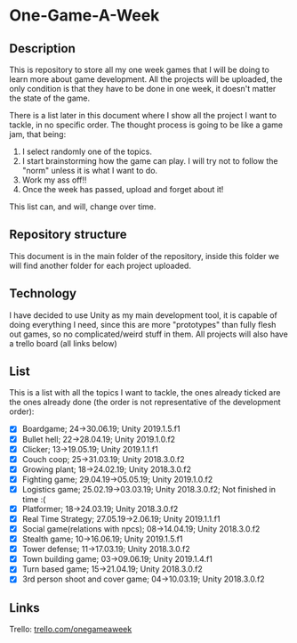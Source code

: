 # One-Game-A-Week

## Description
This is repository to store all my one week games that I will be doing to learn more about game development.
All the projects will be uploaded, the only condition is that they have to be done in one week, it doesn't matter the state of the game.

There is a list later in this document where I show all the project I want to tackle, in no specific order. The thought process is going to be like a game jam, that being:
  1. I select randomly one of the topics.
  2. I start brainstorming how the game can play. I will try not to follow the "norm" unless it is what I want to do.
  3. Work my ass off!!
  4. Once the week has passed, upload and forget about it!
  
This list can, and will, change over time.

## Repository structure
This document is in the main folder of the repository, inside this folder we will find another folder for each project uploaded.

## Technology
I have decided to use Unity as my main development tool, it is capable of doing everything I need, since this are more "prototypes" than fully flesh out games, so no complicated/weird stuff in them.
All projects will also have a trello board (all links below)

## List
This is a list with all the topics I want to tackle, the ones already ticked are the ones already done (the order is not representative of the development order):

- [x] Boardgame; 24->30.06.19; Unity 2019.1.5.f1
- [x] Bullet hell; 22->28.04.19; Unity 2019.1.0.f2 
- [x] Clicker; 13->19.05.19; Unity 2019.1.1.f1
- [x] Couch coop; 25->31.03.19; Unity 2018.3.0.f2
- [x] Growing plant;  18->24.02.19; Unity 2018.3.0.f2
- [x] Fighting game; 29.04.19->05.05.19; Unity 2019.1.0.f2 
- [x] Logistics game;	25.02.19->03.03.19; Unity 2018.3.0.f2; Not finished in time :( 
- [x] Platformer; 18->24.03.19; Unity 2018.3.0.f2
- [x] Real Time Strategy; 27.05.19->2.06.19; Unity 2019.1.1.f1
- [x] Social game(relations with npcs); 08->14.04.19; Unity 2018.3.0.f2
- [x] Stealth game; 10->16.06.19; Unity 2019.1.5.f1
- [x] Tower defense; 11->17.03.19; Unity 2018.3.0.f2
- [x] Town building game; 03->09.06.19; Unity 2019.1.4.f1
- [x] Turn based game; 15->21.04.19; Unity 2018.3.0.f2
- [x] 3rd person shoot and cover game; 04->10.03.19; Unity 2018.3.0.f2

## Links
Trello: [trello.com/onegameaweek](https://trello.com/onegameaweek/)
